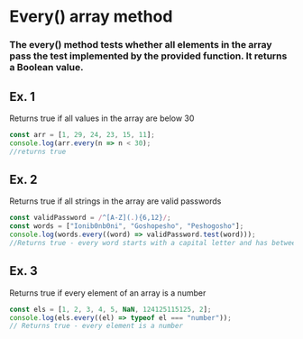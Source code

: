 # Every() array method

### The every() method tests whether all elements in the array pass the test implemented by the provided function. It returns a Boolean value.

## Ex. 1

Returns true if all values in the array are below 30

```js
const arr = [1, 29, 24, 23, 15, 11];
console.log(arr.every(n => n < 30);
//returns true
```

## Ex. 2

Returns true if all strings in the array are valid passwords

```js
const validPassword = /^[A-Z](.){6,12}/;
const words = ["Ionib0nb0ni", "Goshopesho", "Peshogosho"];
console.log(words.every((word) => validPassword.test(word)));
//Returns true - every word starts with a capital letter and has between 7 and 13 chars.
```

## Ex. 3

Returns true if every element of an array is a number

```js
const els = [1, 2, 3, 4, 5, NaN, 124125115125, 2];
console.log(els.every((el) => typeof el === "number"));
// Returns true - every element is a number
```

